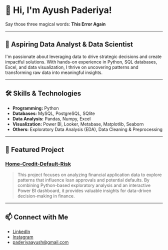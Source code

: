 # 👋 Hi, I'm Ayush Paderiya!

Say those three magical words: **This Error Again**

---

## 🚀 Aspiring Data Analyst & Data Scientist

I'm passionate about leveraging data to drive strategic decisions and create impactful solutions. With hands-on experience in Python, SQL databases, Excel, and data visualization, I thrive on uncovering patterns and transforming raw data into meaningful insights.

---

## 🛠️ Skills & Technologies

- **Programming:** Python
- **Databases:** MySQL, PostgreSQL, SQlite
- **Data Analysis:** Pandas, Numpy, Excel
- **Visualization:** Power BI, Looker, Metabase, Matplotlib, Seaborn
- **Others:** Exploratory Data Analysis (EDA), Data Cleaning & Preprocessing

---

## 🌟 Featured Project

### [Home-Credit-Default-Risk](https://github.com/AyushPaderiya/Home-Credit-Default-Risk)

> This project focuses on analyzing financial application data to explore patterns that influence loan approvals and potential defaults. By combining Python-based exploratory analysis and an interactive Power BI dashboard, it provides valuable insights for data-driven decision-making in finance.

---

## 📫 Connect with Me

- [LinkedIn](https://www.linkedin.com/in/ayush-paderiya-94b2a3131)
- [Instagram](https://www.instagram.com/ayushpaderiya/)
- paderiyaayush@gmail.com
